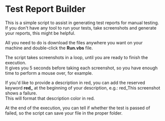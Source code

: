 # Test Report Builder

This is a simple script to assist in generating test reports for manual testing.
If you don't have any tool to run your tests, take screenshots and generate your reports, this might be helpful.

All you need to do is download the files anywhere you want on your machine and double-click the **Run.vbs** file.

The script takes screenshots in a loop, until you are ready to finish the execution.  
It gives you 5 seconds before taking each screenshot, so you have enough time to perform a mouse over, for example.  

If you'd like to provide a description in red, you can add the reserved keyword **red_** at the beginning of your description, e.g.: red_This screenshot shows a failure.  
This will format that description color in red.

At the end of the execution, you can tell if whether the test is passed of failed, so the script can save your file in the proper folder.
